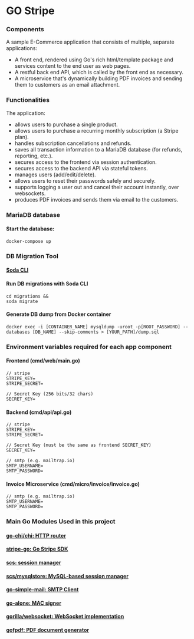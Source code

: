 # GO Stripe

### Components

A sample E-Commerce application that consists of multiple, separate applications: 
- A front end, rendered using Go's rich html/template package and services content to the end user as web pages.
- A restful back end API, which is called by the front end as necessary.
- A microservice that's dynamically building PDF invoices and sending them to customers as an email attachment.


### Functionalities

The application:
- allows users to purchase a single product.
- allows users to purchase a recurring monthly subscription (a Stripe plan).
- handles subscription cancellations and refunds.
- saves all transaction information to a MariaDB database (for refunds, reporting, etc.).
- secures access to the frontend via session authentication.
- secures access to the backend API via stateful tokens.
- manages users (add/edit/delete).
- allows users to reset their passwords safely and securely.
- supports logging a user out and cancel their account instantly, over websockets.
- produces PDF invoices and sends them via email to the customers.

### MariaDB database

#### Start the database:
```
docker-compose up
```

### DB Migration Tool

#### [Soda CLI](https://gobuffalo.io/en/docs/db/toolbox/)

#### Run DB migrations with Soda CLI
```
cd migrations &&
soda migrate
```

#### Generate DB dump from Docker container
```
docker exec -i [CONTAINER_NAME] mysqldump -uroot -p[ROOT_PASSWORD] --databases [DB_NAME] --skip-comments > [YOUR_PATH]/dump.sql
```

### Environment variables required for each app component

#### Frontend (cmd/web/main.go)
```
// stripe
STRIPE_KEY=
STRIPE_SECRET=

// Secret Key (256 bits/32 chars)
SECRET_KEY=
```

#### Backend (cmd/api/api.go)
```
// stripe
STRIPE_KEY=
STRIPE_SECRET=

// Secret Key (must be the same as frontend SECRET_KEY)
SECRET_KEY=

// smtp (e.g. mailtrap.io)
SMTP_USERNAME=
SMTP_PASSWORD=
```
#### Invoice Microservice (cmd/micro/invoice/invoice.go)
```
// smtp (e.g. mailtrap.io)
SMTP_USERNAME=
SMTP_PASSWORD=
```

### Main Go Modules Used in this project

#### [go-chi/chi: HTTP router](https://github.com/go-chi/chi)
#### [stripe-go: Go Stripe SDK](https://github.com/stripe/stripe-go)
#### [scs: session manager](https://github.com/alexedwards/scs)
#### [scs/mysqlstore: MySQL-based session manager](https://github.com/alexedwards/scs/tree/master/mysqlstore)
#### [go-simple-mail: SMTP Client](https://github.com/xhit/go-simple-mail)
#### [go-alone: MAC signer](https://github.com/bwmarrin/go-alone)
#### [gorilla/websocket: WebSocket implementation](https://github.com/gorilla/websocket)
#### [gofpdf: PDF document generator](https://github.com/phpdave11/gofpdf)
